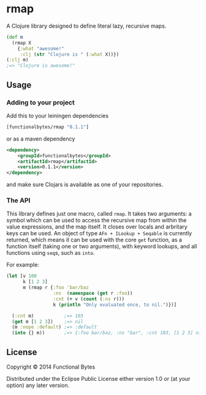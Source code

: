 # rmap

A Clojure library designed to define literal lazy, recursive maps.

```clojure
(def m
  (rmap X 
    {:what "awesome!"
     :clj (str "Clojure is " (:what X))})
(:clj m)
;=> "Clojure is awesome!"
```

## Usage

### Adding to your project

Add this to your leiningen dependencies

```clojure
[functionalbytes/rmap "0.1.1"]
```

or as a maven dependency

```xml
<dependency>
    <groupId>functionalbytes</groupId>
    <artifactId>rmap</artifactId>
    <version>0.1.1</version>
</dependency>
```

and make sure Clojars is available as one of your repositories.

### The API

This library defines just one macro, called `rmap`. It takes two arguments: a symbol which can be used to access the recursive map from within the value expressions, and the map itself. It closes over locals and arbritary keys can be used. An object of type `AFn + ILookup + Seqable` is currently returned, which means it can be used with the core `get` function, as a function itself (taking one or two arguments), with keyword lookups, and all functions using `seq`s, such as `into`.

For example:

```clojure
(let [v 100
      k [1 2 3]
      m (rmap r {:foo 'bar/baz
                 :ns  (namespace (get r :foo))
                 :cnt (+ v (count (:ns r)))
                 k (println "Only evaluated once, to nil.")})]

  (:cnt m)           ;=> 103
  (get m [1 2 3])    ;=> nil
  (m :nope :default) ;=> :default
  (into {} m))       ;=> {:foo bar/baz, :ns "bar", :cnt 103, [1 2 3] nil}
```

## License

Copyright © 2014 Functional Bytes

Distributed under the Eclipse Public License either version 1.0 or (at
your option) any later version.
